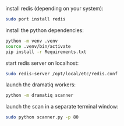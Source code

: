 
install redis (depending on your system):
```bash
sudo port install redis
```
install the python dependencies:
```bash
python -m venv .venv
source .venv/bin/activate
pip install -r Requirements.txt
```


start redis server on localhost:
```bash
sudo redis-server /opt/local/etc/redis.conf
```

launch the dramatiq workers:
```bash
python -m dramatiq scanner
```

launch the scan in a separate terminal window:
```bash
sudo python scanner.py -p 80
```